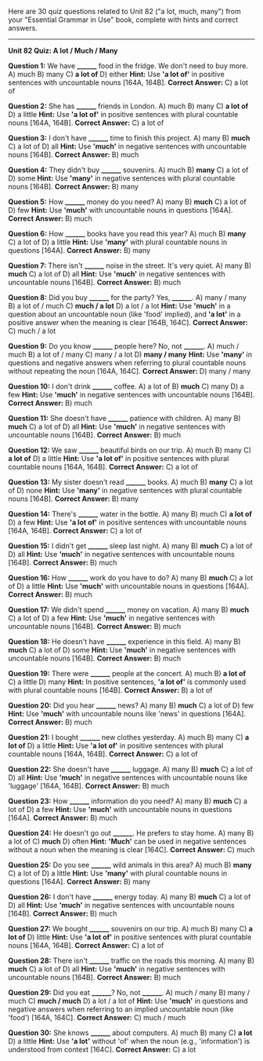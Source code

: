 Here are 30 quiz questions related to Unit 82 ("a lot, much, many") from your "Essential Grammar in Use" book, complete with hints and correct answers.

---

**Unit 82 Quiz: A lot / Much / Many**

**Question 1:** We have **______** food in the fridge. We don't need to buy more.
A) much
B) many
C) **a lot of**
D) either
**Hint:** Use **'a lot of'** in positive sentences with uncountable nouns [164A, 164B].
****Correct Answer:**** C) a lot of

**Question 2:** She has **______** friends in London.
A) much
B) many
C) **a lot of**
D) a little
**Hint:** Use **'a lot of'** in positive sentences with plural countable nouns [164A, 164B].
****Correct Answer:**** C) a lot of

**Question 3:** I don't have **______** time to finish this project.
A) many
B) **much**
C) a lot of
D) all
**Hint:** Use **'much'** in negative sentences with uncountable nouns [164B].
****Correct Answer:**** B) much

**Question 4:** They didn't buy **______** souvenirs.
A) much
B) **many**
C) a lot of
D) some
**Hint:** Use **'many'** in negative sentences with plural countable nouns [164B].
****Correct Answer:**** B) many

**Question 5:** How **______** money do you need?
A) many
B) **much**
C) a lot of
D) few
**Hint:** Use **'much'** with uncountable nouns in questions [164A].
****Correct Answer:**** B) much

**Question 6:** How **______** books have you read this year?
A) much
B) **many**
C) a lot of
D) a little
**Hint:** Use **'many'** with plural countable nouns in questions [164A].
****Correct Answer:**** B) many

**Question 7:** There isn't **______** noise in the street. It's very quiet.
A) many
B) **much**
C) a lot of
D) all
**Hint:** Use **'much'** in negative sentences with uncountable nouns [164B].
****Correct Answer:**** B) much

**Question 8:** Did you buy **______** for the party? Yes, **______**.
A) many / many
B) a lot of / much
C) **much / a lot**
D) a lot / a lot
**Hint:** Use **'much'** in a question about an uncountable noun (like 'food' implied), and **'a lot'** in a positive answer when the meaning is clear [164B, 164C].
****Correct Answer:**** C) much / a lot

**Question 9:** Do you know **______** people here? No, not **______**.
A) much / much
B) a lot of / many
C) many / a lot
D) **many / many**
**Hint:** Use **'many'** in questions and negative answers when referring to plural countable nouns without repeating the noun [164A, 164C].
****Correct Answer:**** D) many / many

**Question 10:** I don't drink **______** coffee.
A) a lot of
B) **much**
C) many
D) a few
**Hint:** Use **'much'** in negative sentences with uncountable nouns [164B].
****Correct Answer:**** B) much

**Question 11:** She doesn't have **______** patience with children.
A) many
B) **much**
C) a lot of
D) all
**Hint:** Use **'much'** in negative sentences with uncountable nouns [164B].
****Correct Answer:**** B) much

**Question 12:** We saw **______** beautiful birds on our trip.
A) much
B) many
C) **a lot of**
D) a little
**Hint:** Use **'a lot of'** in positive sentences with plural countable nouns [164A, 164B].
****Correct Answer:**** C) a lot of

**Question 13:** My sister doesn't read **______** books.
A) much
B) **many**
C) a lot of
D) none
**Hint:** Use **'many'** in negative sentences with plural countable nouns [164B].
****Correct Answer:**** B) many

**Question 14:** There's **______** water in the bottle.
A) many
B) much
C) **a lot of**
D) a few
**Hint:** Use **'a lot of'** in positive sentences with uncountable nouns [164A, 164B].
****Correct Answer:**** C) a lot of

**Question 15:** I didn't get **______** sleep last night.
A) many
B) **much**
C) a lot of
D) all
**Hint:** Use **'much'** in negative sentences with uncountable nouns [164B].
****Correct Answer:**** B) much

**Question 16:** How **______** work do you have to do?
A) many
B) **much**
C) a lot of
D) a little
**Hint:** Use **'much'** with uncountable nouns in questions [164A].
****Correct Answer:**** B) much

**Question 17:** We didn't spend **______** money on vacation.
A) many
B) **much**
C) a lot of
D) a few
**Hint:** Use **'much'** in negative sentences with uncountable nouns [164B].
****Correct Answer:**** B) much

**Question 18:** He doesn't have **______** experience in this field.
A) many
B) **much**
C) a lot of
D) some
**Hint:** Use **'much'** in negative sentences with uncountable nouns [164B].
****Correct Answer:**** B) much

**Question 19:** There were **______** people at the concert.
A) much
B) **a lot of**
C) a little
D) many
**Hint:** In positive sentences, **'a lot of'** is commonly used with plural countable nouns [164B].
****Correct Answer:**** B) a lot of

**Question 20:** Did you hear **______** news?
A) many
B) **much**
C) a lot of
D) few
**Hint:** Use **'much'** with uncountable nouns like 'news' in questions [164A].
****Correct Answer:**** B) much

**Question 21:** I bought **______** new clothes yesterday.
A) much
B) many
C) **a lot of**
D) a little
**Hint:** Use **'a lot of'** in positive sentences with plural countable nouns [164A, 164B].
****Correct Answer:**** C) a lot of

**Question 22:** She doesn't have **______** luggage.
A) many
B) **much**
C) a lot of
D) all
**Hint:** Use **'much'** in negative sentences with uncountable nouns like 'luggage' [164A, 164B].
****Correct Answer:**** B) much

**Question 23:** How **______** information do you need?
A) many
B) **much**
C) a lot of
D) a few
**Hint:** Use **'much'** with uncountable nouns in questions [164A].
****Correct Answer:**** B) much

**Question 24:** He doesn't go out **______**. He prefers to stay home.
A) many
B) a lot of
C) **much**
D) often
**Hint:** **'Much'** can be used in negative sentences without a noun when the meaning is clear [164C].
****Correct Answer:**** C) much

**Question 25:** Do you see **______** wild animals in this area?
A) much
B) **many**
C) a lot of
D) a little
**Hint:** Use **'many'** with plural countable nouns in questions [164A].
****Correct Answer:**** B) many

**Question 26:** I don't have **______** energy today.
A) many
B) **much**
C) a lot of
D) all
**Hint:** Use **'much'** in negative sentences with uncountable nouns [164B].
****Correct Answer:**** B) much

**Question 27:** We bought **______** souvenirs on our trip.
A) much
B) many
C) **a lot of**
D) little
**Hint:** Use **'a lot of'** in positive sentences with plural countable nouns [164A, 164B].
****Correct Answer:**** C) a lot of

**Question 28:** There isn't **______** traffic on the roads this morning.
A) many
B) **much**
C) a lot of
D) all
**Hint:** Use **'much'** in negative sentences with uncountable nouns [164B].
****Correct Answer:**** B) much

**Question 29:** Did you eat **______**? No, not **______**.
A) much / many
B) many / much
C) **much / much**
D) a lot / a lot of
**Hint:** Use **'much'** in questions and negative answers when referring to an implied uncountable noun (like 'food') [164A, 164C].
****Correct Answer:**** C) much / much

**Question 30:** She knows **______** about computers.
A) much
B) many
C) **a lot**
D) a little
**Hint:** Use **'a lot'** without 'of' when the noun (e.g., 'information') is understood from context [164C].
****Correct Answer:**** C) a lot